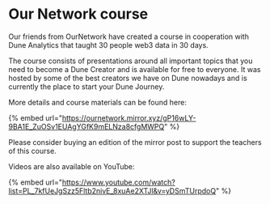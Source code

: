 # Our Network course

Our friends from OurNetwork have created a course in cooperation with Dune Analytics that taught 30 people web3 data in 30 days.

The course consists of presentations around all important topics that you need to become a Dune Creator and is available for free to everyone. It was hosted by some of the best creators we have on Dune nowadays and is currently the place to start your Dune Journey.

More details and course materials can be found here:

{% embed url="https://ournetwork.mirror.xyz/gP16wLY-9BA1E_ZuOSv1EUAgYGfK9mELNza8cfgMWPQ" %}

Please consider buying an edition of the mirror post to support the teachers of this course.

Videos are also available on YouTube:

{% embed url="https://www.youtube.com/watch?list=PL_7kfUeJgSzz5Fltb2nivE_8xuAe2XTJl&v=yDSmTUrpdoQ" %}

